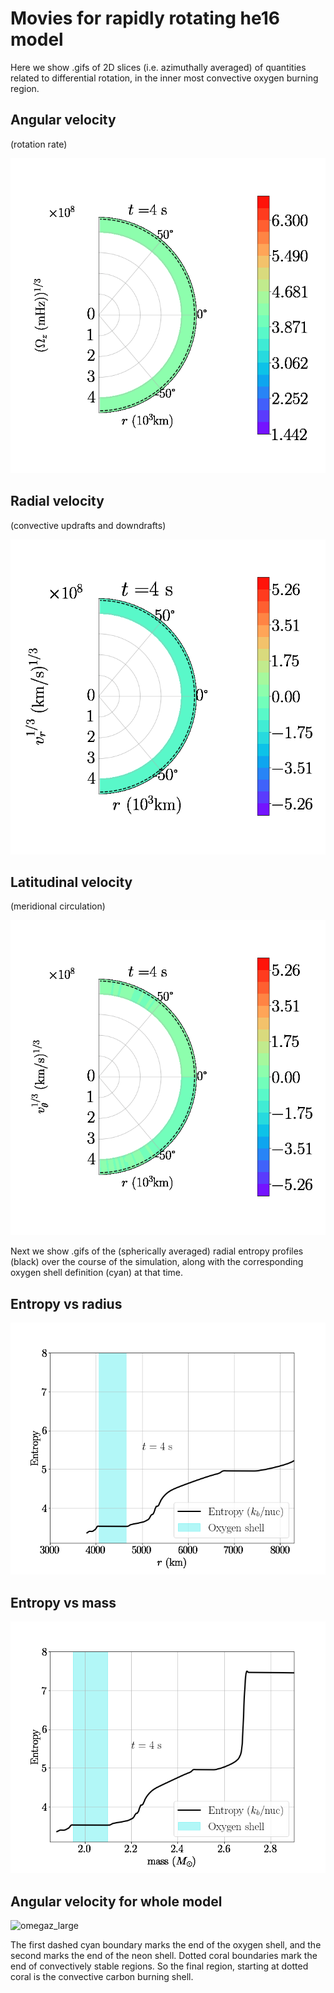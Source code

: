 # Movies for rapidly rotating he16 model

Here we show .gifs of 2D slices (i.e. azimuthally averaged) of quantities related to differential rotation, in the inner most convective oxygen burning region.

## Angular velocity

(rotation rate)

![omegaz](movies/2D_omega_z_movie.gif)

## Radial velocity

(convective updrafts and downdrafts)

![vr](movies/2D_v_r_movie.gif)

## Latitudinal velocity

(meridional circulation)

![vtheta](movies/2D_v_theta_movie.gif)

Next we show .gifs of the (spherically averaged) radial entropy profiles (black) over the course of the simulation, along with the corresponding oxygen shell definition (cyan) at that time.

## Entropy vs radius

![entropyr](movies/entropy-radius.gif)

## Entropy vs mass

![entropym](movies/entropy-mass.gif)

## Angular velocity for whole model

![omegaz_large](movies/omega_z.gif)

The first dashed cyan boundary marks the end of the oxygen shell, and the second marks the end of the neon shell. Dotted coral boundaries mark the end of convectively stable regions. So the final region, starting at dotted coral is the convective carbon burning shell.